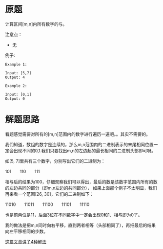 # 原题
计算区间[m,n]内所有数字的与。

注意点：

  - 无

例子:

```
Example 1:

Input: [5,7]
Output: 4

Example 2:

Input: [0,1]
Output: 0
```

# 解题思路
看题感觉需要对所有的[m,n]范围内的数字进行遍历一遍吧。。其实不需要的。

我们知道，数组的数字是连续的，那么m,n范围内的二进制表示的末尾相同位置一定会出现不同的0,1.我们只要找出m,n的左边起的最长相同的二进制头部即可呀。

如[5, 7]里共有三个数字，分别写出它们的二进制为：

101　　110　　111

相与后的结果为100，仔细观察我们可以得出，最后的数是该数字范围内所有的数的左边共同的部分（即m,n左边的共同部分），
如果上面那个例子不太明显，我们再来看一个范围[26, 30]，它们的二进制如下：

11010　　11011　　11100　　11101　　11110

也是前两位是11，后面3位在不同数字中一定会出现0和1、相与即为0了。

我的做法是把m,n同时向右平移，直到两者相等（头部相同了），再把最后的结果向左平移相同的步数。

[这篇文章讲了4种解法](http://www.cnblogs.com/grandyang/p/4431646.html)

